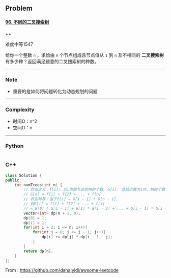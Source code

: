 ## Problem

#### [96. 不同的二叉搜索树](https://leetcode-cn.com/problems/unique-binary-search-trees/)

++

难度中等1547

给你一个整数 `n` ，求恰由 `n` 个节点组成且节点值从 `1` 到 `n` 互不相同的 **二叉搜索树** 有多少种？返回满足题意的二叉搜索树的种数。

 

------

### Note

- 重要的是如何将问题转化为动态规划的问题

------

### Complexity

- 时间O：n^2
- 空间O：n

------

### Python

```python

```

### C++

```C++
class Solution {
public:
    int numTrees(int n) {
        // 状态定义：f[i]: 以i为根节点的树的个数, G[i]: 总结点数为i时，树的个数， G[n]为最终的结果
        // G[n] = f[1] + f[2] + ... + f[n]
        // 状态转移：由于f[i] = G[i - 1] * G[n - i],
        // 则G[i] = f[1] + f[2] + ... + f[i] 
        // = G[0] * G[i - 1] + G[1] * G[i - 2] + ... + G[i - 1] * G[i - i]，这就是状态方程。
        vector<int> dp(n + 1, 0);
        dp[0] = 1;
        dp[1] = 1;
        for(int i = 2; i <= n; i++){
            for(int j = 0; j <= i - 1; j++){
                dp[i] += dp[j] * dp[i - 1 - j];
            }
        }
        return dp[n];
    }
};
```



From : https://github.com/dahaiyidi/awsome-leetcode
